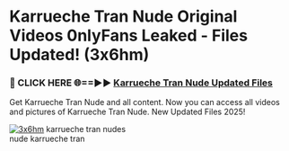 # Karrueche Tran Nude Original Videos 0nlyFans Leaked - Files Updated! (3x6hm)

<h3>🔴 CLICK HERE 🌐==►► <a href="https://tinyurl.com/yc6ubb5a" rel="nofollow">Karrueche Tran Nude Updated Files</a></h3>

Get Karrueche Tran Nude and all content. Now you can access all videos and pictures of Karrueche Tran Nude. New Updated Files 2025!

[![3x6hm](https://i.imgur.com/7eu0CRL.gif)](https://tinyurl.com/yc6ubb5a)
karrueche tran nudes<br>
nude karrueche tran